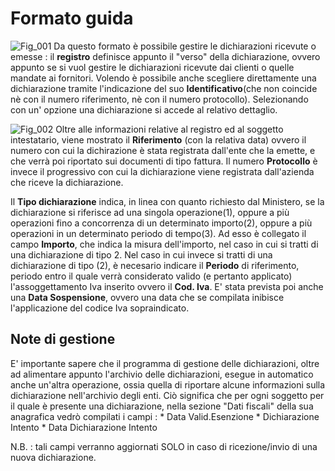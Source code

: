 # Formato guida
![Fig_001](https://doc.smeup.com/immagini/MBDOC_OGG-P_BRIN01/Fig_001.png)
Da questo formato è possibile gestire le dichiarazioni ricevute o emesse :  il **registro** definisce appunto il "verso" della dichiarazione, ovvero appunto se si vuol gestire le dichiarazioni ricevute dai clienti o quelle mandate ai fornitori.
Volendo è possibile anche scegliere direttamente una dichiarazione tramite l'indicazione del suo **Identificativo**(che non coincide nè con il numero riferimento, nè con il numero protocollo).
Selezionando  con un' opzione una dichiarazione si accede al relativo dettaglio.

![Fig_002](https://doc.smeup.com/immagini/MBDOC_OGG-P_BRIN01/Fig_002.png)
Oltre alle informazioni relative al registro ed al soggetto intestatario, viene mostrato il **Riferimento** (con la relativa data) ovvero il numero con cui la dichirazione è stata registrata dall'ente che la emette, e che verrà poi riportato sui documenti di tipo fattura.
Il numero **Protocollo** è invece il progressivo con cui la dichiarazione viene registrata dall'azienda che riceve la dichiarazione.

Il **Tipo dichiarazione** indica, in linea con quanto richiesto dal Ministero, se la dichiarazione si riferisce ad una singola operazione(1), oppure a più operazioni fino a concorrenza di un determinato importo(2), oppure a più operazioni in un determinato periodo di tempo(3). Ad esso è collegato il campo **Importo**, che indica la misura dell'importo, nel caso in cui si tratti di una dichiarazione di tipo 2.
Nel caso in cui invece si tratti di una dichiarazione di tipo (2), è necesario indicare il **Periodo** di riferimento, periodo entro il quale verrà considerato valido (e pertanto applicato) l'assoggettamento Iva inserito ovvero il **Cod. Iva**.
E' stata prevista poi anche una **Data Sospensione**, ovvero una data che se compilata inibisce l'applicazione del codice Iva sopraindicato.

## Note di gestione
E' importante sapere che il programma di gestione delle dichiarazioni, oltre ad alimentare appunto l'archivio delle dichiarazioni, esegue in automatico anche un'altra operazione, ossia quella di riportare alcune informazioni sulla dichiarazione nell'archivio degli enti.
Ciò significa che per ogni soggetto per il quale è presente una dichiarazione, nella sezione "Dati fiscali" della sua anagrafica vedrò compilati i campi : 
 \* Data Valid.Esenzione
 \* Dichiarazione Intento
 \* Data Dichiarazione Intento

N.B. :  tali campi verranno aggiornati SOLO in caso di ricezione/invio di una nuova dichiarazione.
